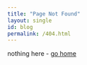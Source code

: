 ```yaml
---
title: "Page Not Found"
layout: single
id: blog
permalink: /404.html
---
```


nothing here - [go home](/)

